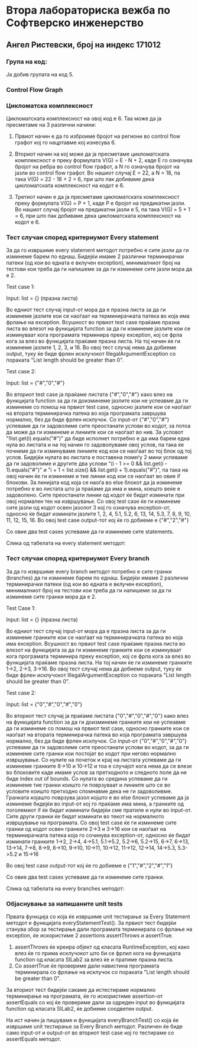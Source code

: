 # Втора лабораториска вежба по Софтверско инженерство
## Ангел Ристевски, број на индекс 171012
### Група на код:
Ја добив групата на код 5.
### Control Flow Graph

### Цикломатска комплексност
Цикломатската комплексност на овој код е 6. Таа може да ја пресметаме на 3 различни начини:

1. Првиот начин е да го изброиме бројот на региони во control flow графот кој го нацртавме кој изнесува 6.

2. Вториот начин на кој може да ја пресметаме цикломатската комплексност е преку формулата V(G) = E - N + 2, каде E го означува бројот на ребра во control flow графот, а N го означува бројот на јазли во control flow графот. Во нашиот случај Е = 22, а N = 18, па така V(G) = 22 - 18 + 2 = 6, при што пак добиваме дека цикломатската комплексност на кодот е 6.

3. Третиот начин е да ја пресметаме цикломатската комплексност преку формулата V(G) = P + 1, каде P е бројот на предикатни јазли. Во нашиот случај бројот на предикатни јазли е 5, па така V(G) = 5 + 1 = 6, при што пак добиваме дека цикломатската комплексност на кодот е 6.
### Тест случаи според критериумот Every statement
За да го извршиме every statement методот потребно е сите јазли да ги изминеме барем по еднаш.
Бидејќи имаме 2 различни терминирачки патеки (од кои во едната е вклучен exception), минималниот број на тестови кои треба да ги напишеме за да ги изминеме сите јазли мора да е 2.

Test case 1:

Input:	list = {} (празна листа)

Во едниот тест случај input-от мора да е празна листа за да ги изминеме јазлите кои се наоѓаат на терминирачката патека во која има фрлање на exception. 
Всушност во првиот test case праќаме празна листа во влезот на функцијата function за да ги изминеме јазлите кои се изминуваат кога програмата терминира преку exception, кој се фрла кога за влез во функцијата праќаме празна листа. На тој начин ќе ги изминеме јазлите 1, 2, 3, и 16.
Во овој тест случај нема да добиеме output, туку ќе биде фрлен исклучокот IllegalArgumentException со пораката "List length should be greater than 0".

Test case 2:

Input: list = {"#","0","#"}

Во вториот test case ја праќаме листата {"#","0","#"} како влез на функцијата function за да ги доизминеме јазлите кои не успеавме да ги изминеме со помош на првиот test case, односно јазлите кои се наоѓаат на втората терминирачка патека во која програмата завршува нормално, без да биде фрлен исклучок. 
Со input-от {"#","0","#"} успеваме да ги задоволиме сите преостанати услови во кодот, за потоа да може да ги изминеме и линиите кои се наоѓаат во нив. За условот "!list.get(i).equals("#")" да биде исполнет потребно е да има барем една нула во листата и на тој начин го задоволуваме овој услов, па така ќе почнеме да ги изминуваме линиите код кои се наоѓаат во тој блок од тој услов. Бидејќи нулата во листата е поставена помеѓу 2 мини успеваме да ги задоволиме и другите два услови "(i - 1 >= 0 && list.get(i - 1).equals("#")" и "i + 1 < list.size() && list.get(i + 1).equals("#")", па така на овој начин ќе ги изминеме и тие линии код кои се наоѓаат во овие if блокови. За линијата код која се наоѓа во else блокот да ја изминеме потребно е во листата што ја праќаме да има и мина, коешто веќе е задоволено. Сите преостанати линии од кодот ќе бидат изминати при овој нормален тек на извршување.
Со овој test case ќе ги изминеме сите јазли од кодот освен јазолот 3 кој го означува exception-от, односно ќе бидат изминати јазлите 1, 2, 4, 5.1, 5.2, 6, 13, 14, 5.3, 7, 8, 9, 10, 11, 12, 15, 16.
Во овој test case output-тот кој ќе го добиеме е {"#","2","#"} 

Со овие два test cases успеваме да ги изминеме сите statements.

Слика од табелата на every statement методот:

### Тест случаи според критериумот Every branch
За да го извршиме every branch методот потребно е сите гранки (branches) да ги изминеме барем по еднаш.
Бидејќи имаме 2 различни терминирачки патеки (од кои во едната е вклучен exception), минималниот број на тестови кои треба да ги напишеме за да ги изминеме сите гранки мора да е 2.

Test Case 1:

Input:	list = {} (празна листа)

Во едниот тест случај input-от мора да е празна листа за да ги изминеме гранките кои се наоѓаат на терминирачката патека во која има exception. 
Всушност во првиот test case праќаме празна листа во влезот на функцијата за да ги изминеме гранките кои се изминуваат кога програмата терминира преку exception, кој се фрла кога за влез во функцијата праќаме празна листа. На тој начин ќе ги изминеме гранките 1->2, 2->3, 3->16.
Во овој тест случај нема да добиеме output, туку ќе биде фрлен исклучокот IllegalArgumentException со пораката "List length should be greater than 0".

Test case 2:

Input: list = {"0","#","0","#","0"}

Во вториот тест случај ја праќаме листата {"0","#","0","#","0"} како влез на функцијата function за да ги доизминеме гранките кои не успеавме да ги изминеме со помош на првиот test case, односно гранките кои се наоѓаат на втората терминирачка патека во која програмата завршува нормално, без да биде фрлен исклучок. 
Со input-от {"0","#","0","#","0"} успеваме да ги задоволиме сите преостанати услови во кодот, за да ги изминеме сите гранки кои постојат во кодот при негово нормално извршување. Со нулите на почеток и крај на листата успеваме да ги изминеме гранките 8->10 и 10->12 и тоа е случајот кога нема да се влезе во блоковите каде имаме услов за претходното и следното поле да не биде index out of bounds. Со нулата во средина успеваме да ги изминеме тие гранки коишто ги поврзуваат и линиите што се во условите коишто претходно спомнавме дека не ги задоволивме.
Гранката којашто поврзува јазол којшто е во else блокот успеваме да ја изминеме бидејќи во input-от кој го праќаме има мина, а гранките од поголемиот if ќе бидат изминати бидејќи сме пратиле и нули во input-от. Сите други гранки ќе бидат изминати во текот на нормалното извршување на програмата.
Со овој test case ќе ги изминеме сите гранки од кодот освен гранките 2->3 и 3->16 кои се наоѓаат на терминирачката патека која го сочинува  exception-от, односно ќе бидат изминати гранките 1->2, 2->4, 4->5.1, 5.1->5.2, 5.2->6, 5.2->15, 6->7, 6->13, 13->14, 7->8, 8->9, 8->10, 9->10, 10->11, 10->12, 11->12, 12->14, 14->5.3, 5.3->5.2 и 15->16

Во овој test case output-тот кој ќе го добиеме е {"1","#","2","#","1"}

Со овие два test cases успеваме да ги изминеме сите гранки.

Слика од табелата на every branches методот:

### Објаснување за напишаните unit tests
Првата функција со која ќе извршиме unit тестирање за Every Statement методот е функцијата everyStatementTest(). 
За првиот тест бидејќи станува збор за тестирање дали програмата терминирала со фрлање на exception, ќе искористиме 2 assertions assertThrows и assertTrue.
1. assertThrows ќе креира објект од класата RuntimeException, кој како влез ќе го прима исклучокот што би се фрлил кога на функцијата function од класата SILab2 за влез ќе и пратиме празна листа.
2. Со assertTrue ќе провериме дали навистина програмата терминирала со фрлање на исклучок со пораката "List length should be greater than 0".

За вториот тест бидејќи сакаме да истестираме нормално терминирање на програмата, ќе го искористиме assertion-от assertEquals со кој ќе провериме дали за одреден input во функцијата function од класата SILab2, ќе добиеме соодветен output.

На ист начин ја пишуваме и функцијата everyBranchTest() со која ќе извршиме unit тестирање за Every Branch методот. Различен ќе биде само input-от и output-от во вториот test case кој го тестираме со assertEquals методот.